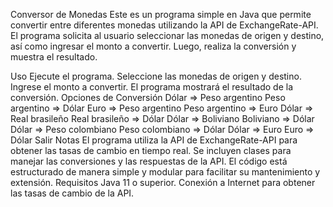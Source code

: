 Conversor de Monedas
Este es un programa simple en Java que permite convertir entre diferentes monedas utilizando la API de ExchangeRate-API. El programa solicita al usuario seleccionar las monedas de origen y destino, así como ingresar el monto a convertir. Luego, realiza la conversión y muestra el resultado.

Uso
Ejecute el programa.
Seleccione las monedas de origen y destino.
Ingrese el monto a convertir.
El programa mostrará el resultado de la conversión.
Opciones de Conversión
Dólar => Peso argentino
Peso argentino => Dólar
Euro => Peso argentino
Peso argentino => Euro
Dólar => Real brasileño
Real brasileño => Dólar
Dólar => Boliviano
Boliviano => Dólar
Dólar => Peso colombiano
Peso colombiano => Dólar
Dólar => Euro
Euro => Dólar
Salir
Notas
El programa utiliza la API de ExchangeRate-API para obtener las tasas de cambio en tiempo real.
Se incluyen clases para manejar las conversiones y las respuestas de la API.
El código está estructurado de manera simple y modular para facilitar su mantenimiento y extensión.
Requisitos
Java 11 o superior.
Conexión a Internet para obtener las tasas de cambio de la API.
